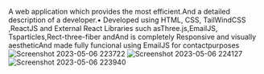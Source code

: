  A web application which provides the most efficient.And a detailed description of a developer.• Developed using HTML, CSS, TailWindCSS ,ReactJS and External React Libraries such asThree.js,EmailJS, Tsparticles,Rect-three-fiber andAnd is completely Responsive and visually aestheticAnd made fully funcional using EmailJS for contactpurposes
 ![Screenshot 2023-05-06 223722](https://user-images.githubusercontent.com/97419332/236840368-cb071a3d-8f20-412e-8ff6-023c8dd13bbf.png)
![Screenshot 2023-05-06 224127](https://user-images.githubusercontent.com/97419332/236839748-3e8cf79c-a1be-43c5-968f-14afe3e99e95.png)
![Screenshot 2023-05-06 223940](https://user-images.githubusercontent.com/97419332/236839802-92dac922-1253-42c3-bf76-0c5c69a4fc1e.png)
